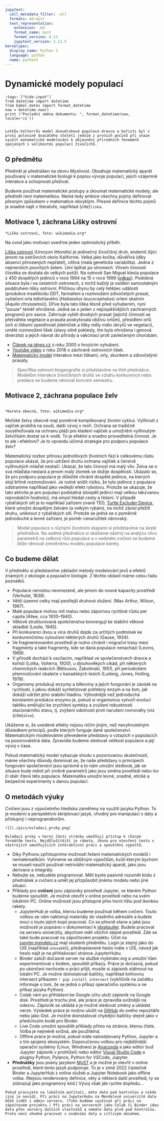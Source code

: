 ```yaml
---
jupytext:
  cell_metadata_filter: -all
  formats: md:myst
  text_representation:
    extension: .md
    format_name: myst
    format_version: 0.13
    jupytext_version: 1.11.5
kernelspec:
  display_name: Python 3
  language: python
  name: python3
---
```


# Dynamické modely populací

```{code-cell} ipython
:tags: ["hide-input"]
from datetime import datetime
from babel.dates import format_datetime
now = datetime.now()
print ("Poslední změna dokumentu: ", format_datetime(now, locale='cs'))
```

```{figure} ./pics/lotka-volterra.jpg

Lotkův-Volterrův model dvoudruhové populace dravce a kořisti byl v první polovině dvacátého století jedním z prvních počinů při snaze využít matematické modelování k objasnění přírodních fenoménů spojených s velikostmi populací živočichů.
```
## O předmětu

Předmět je přednášen na oboru Myslivost. Obsahuje matematický aparát používaný v
matematické biologii k popisu vývoje populací, jejich vzájemné interakce a
schopnosti přežívat.

Budeme používat matematické postupy a zkoumat matematické modely, ale předmět
není matematikou. Nemá tedy ambice všechny pojmy definovat přesným způsobem v
matematice obvyklým. Přesné definice těchto pojmů je snadné najít v literatuře,
například {cite}`liska`.



## Motivace 1, záchrana Lišky ostrovní 

```{figure} ./pics/Urocyon_littoralis_pair.jpg
*Liška ostrovní, foto: wikimedia.org*
``` 
Na úvod jako motivaci uveďme jeden optimistický příběh.

[Liška ostrovní](https://cs.wikipedia.org/wiki/Li%C5%A1ka_ostrovn%C3%AD)
(*Urocyon littoralis*) je jedinečný živočišný druh, endemit žijící jenom na
ostrůvcích okolo Kalifornie. Velká jako kočka, důvěřivá (díky absenci
přirozených nepřátel), citlivá (malá genetická variabilita). Jedna z nejmenších
psovitých šelem. Umí šplhat po stromech. Vlivem činnosti člověka se dostala do
velkých potíží. Na ostrově San Miguel klesla populace z 450 dospělých jedinců v
roce 1994 na 15 v roce 1999
([odkaz](https://www.iucnredlist.org/species/22781/13985603)). Podobná situace
byla i na ostatních ostrovech, z nichž každý je osídlen samostatným poddruhem
lišky ostrovní. Příčinou úhynu by celý řetězec událostí (produkce insekticidu
DDT, farmaření a rozmnožení zdivočelých prasat, vytlačení orla bělohlavého
(*Haliaeetus leucocephalus*) orlem skalním (*Aquila chrysaetos*)). Dříve byla
tato liška těsně před vyhubením, nyní "pouze" téměř ohrožená. Jedná se o jeden z
nejúspěšnějších záchranných programů pro savce. Zahrnuje vybití divokých prasat
(jejichž činností se přetvářela vegetace a prasata poskytovala obživu orlům),
přesídlení orlů (orli si liškami zpestřovali jídelníček a lišky měly málo úkrytů
ve vegetaci), umělé rozmnožení lišek (stavy silně poklesly, tím byla ohrožena i
genová diverzita) a jejich návrat do přírody a vakcinaci proti zavlečeným
chorobám.

* [Článek na idnes.cz](https://www.idnes.cz/cestovani/kolem-sveta/ostrovnim-liskam-kalifornske-rarite-hrozi-vyhynuti.A000706153420igsvet_cha)  z roku 2000 o hrozícím vyhubení.
* [Youtube video](https://youtu.be/2AVRSGkartg) z roku 2018 o záchraně ostrovních lišek.
* [Matematický model](https://www.pnas.org/doi/10.1073/pnas.012422499) interakce mezi liškami, orly, skunkem a zdivočelými prasaty.

> Specifika ostrovní biogeografie si představíme ve třetí přednášce. Modelům
interakce živočišných druhů ve vztahu konkurence nebo predace se budeme věnovat
koncem semestru.

## Motivace 2, záchrana populace želv

```{figure} ./pics/Sea_turtles.jpg 

*Kareta obecná, foto: wikimedia.org*
``` 

Mořské želvy obecně mají poměrně komplikovaný životní cyklus. Vylíhnutí
z vajíček probíhá na souši, další vývoj v moři. Ochrana se tradičně
soustřeďovala na ochranu pláží pro kladení vajíček a umožnění vylíhnutým
želvičkám dostat se k vodě. To je efektní a snadno proveditelná činnost. Je to
ale i efektivní? Je to opravdu účinná strategie pro podporu populace želv? 

Matematický
rozbor přínosu jednotlivých životních fází k celkovému růstu populace ukázal, že
pro udržení druhu ochrana vajíček a čerstvě vylíhnutých mláďat nestačí. Ukázal,
že tato
činnost má malý vliv. Želva se o svá mláďata nestará a jenom malý zlomek se
dožije dospělosti. Ukázalo se, že pro podporu populace je důležité chránit
dospělé jedince, na kterých stojí břímě rozmnožování. Je nutné snížit riziko, že
tyto jedince z populace odstraníme například jako vedlejší efekt rybolovu.
Protože se ukazuje, že tato aktivita je pro populaci podstatná (dospělí jedinci
mají velkou takzvanou *reprodukční hodnotu*), má smysl hledat cesty a řešení. V
případě rybářských sítí je to například zařízení zvané TED, [Turtle Excluder
Device](https://www.worldwildlife.org/magazine/issues/summer-2016/articles/how-a-simple-technology-is-saving-turtles), které umožní dospělým želvám (a velkým rybám), na nichž závisí přežití
druhu, uniknout z rybářských sítí. Protože se jedná se o poměrně jednoduché a
levné zařízení, je poměr cena/užitek obrovský. 

> Model populace s různými životními etapami si představíme na šesté přednášce.
> Na sedmé přednášce si ukážeme nástroj na analýzu vlivu parametrů na celkový
> růst populace a v sedmém cvičení se budeme blíže věnovat zmíněnému modelu populace karety. 

## Co budeme dělat

V předmětu si představíme základní metody modelování jevů a efektů známých z
ekologie a populační biologie. Z těchto oblastí máme celou řadu poznatků. 

* Populace nerostou neomezeně, ale jenom do nosné kapacity prostředí (Verhulst, 1838).
* Větší územní celky mají pestřejší druhové složení. (Mac Arthur, Wilson, 1967).
* Malé populace mohou mít malou nebo zápornou rychlost růstu per capita (Allee, cca 1930–1940).
* Věkově strukturovaná společenstva konvergují ke stabilní věkové skladbě (Leslie, 1945).
* Při konkurenci dvou a více druhů dojde za určitých podmínek ke konkurenčnímu
  vyloučení některých druhů (Gause, 1934).
* Ve fragmentovaném prostředí je nutno chránit i migrační trasy mezi fragmenty a
  také fragmenty, kde se daná populace nenachází (Levins, 1969).
* V přírodě dochází k oscilacím, například ve společenstvech dravce a kořisti
  (Lotka, Volterra, 1920), u dlouhověkých cikád, při některých chemických
  reakcích (Bělousov, Žabotinski, 1951), při periodickém přemnožování obaleče v
  kanadských lesích (Ludwig, Jones, Holling, 1978).
* Organismy produkují enzymy a bílkoviny a jejich fungování je závislé na
  rychlosti, s jakou dokáží syntetizovat potřebný enzym a na tom, jak dokáží
  udržet jeho stabilní hladinu. Výhodnější než jednoduchá konstantní produkce
  enzymu je, pokud si organismus vytvoří evolucí taktiku směřující ke zrychlení
  syntézy a zvýšení robustnosti stacionárního stavu, tj. zvýšení odolnosti proti
  narušení rovnováhy (viz {cite}`alon`). 

Ukážeme si, že uvedené efekty nejsou ničím jiným, než nevyhnutelným důsledkem
principů, podle kterých funguje dané společenství. Matematickým modelováním
převedeme představy o vztazích v populacích na pozorovatelná data. Zpravidla
budeme sledovat velikost populace a její vývoj v čase. 

Pokud matematický model vykazuje shodu s pozorovanou skutečností, máme všechny
důvody domnívat se, že naše představy o principech fungování společenství jsou
správné a to nám umožní sledovat, jak se situace bude měnit při změně parametrů
jako jsou změna prostředí nebo lov či sběr členů této populace. Matematika
umožní levné, snadné, etické a bezpečné experimenty s danou populací. 


## O metodách výuky

Cvičení jsou z výpočetního hlediska zaměřeny na využití jazyka Python. To je
moderní a perspektivní skriptovací jazyk,  vhodný pro manipulaci s daty a
přístupný i neprogramátorům.

```{margin} 
![](./pics/ovladaci_prvky.png)

Ovládací prvky v horní části stránky umožňují přístup k různým formátům textu. Nejdůležitější je raketa, ikona pro otevření textu v nástrojích umožňujících interaktivní práci a spouštění výpočtů.
```

* Díky Pythonu zpřístupníme možnosti řešení matematických modelů i
  nematematikům. Vyhneme se obtížným výpočtům, kvůli kterým bychom se museli
  naučit používat netriviální matematický aparát, jako jsou derivace a
  integrály. 
* Nebojte se, nebudete programovat. Měli byste pasivně rozumět kódu z přednášek
  a cvičení a umět jej přizpůsobit jinému modelu nebo jiné situaci.
* Příklady pro **cvičení** jsou zápisníky prostředí Jupyter, ve kterém Python
  budeme spouštět. Je možné otevřít v online prostředí nebo na svém lokálním PC.
  Online možnosti jsou přístupné přes horní lištu pod ikonkou rakety. 
    * JupyterHub je volba, kterou budeme používat během cvičení. Touto volbou se
      vám naklonují materiály do vlastního adresáře a budete moci s touto jejich
      kopií pracovat. Co se přesně stane a jaké jsou možnosti je popsáno v
      dokumentaci k
      [nbgitpuller](https://tljh.jupyter.org/en/latest/howto/content/nbgitpuller.html).
      Budete pracovat na serveru univerzity, abychom měli všichni stejné
      prostředí. Zde se také bude pracovat na zápočtovém projektu. Účet na
      [jupyter.mendelu.cz](https://jupyter.mendelu.cz) mají studenti předmětu.
      Login je stejný jako do UIS (například `xnovak65`), přednastavené heslo
      máte v UIS, návod jak heslo najít je na přihlašovací stránce JupyterHubu.
    * Binder založí dočasně server  na službě mybinder.org a umožní Vám
      experimentovat s kódem, spouštět příkazy. Práce je dočasná, pokud po
      ukončení nechcete o práci přijít, musíte si zápisník stáhnout na lokální
      PC. Je možné doinstalovat balíčky, například knihovnu intersect příkazem
      `! pip install intersect` (vykřičník na začátku informuje o tom, že se
      jedná o příkaz operačního systému a ne příkaz jazyka Python).
    * Colab vám po přihlášení ke Google účtu uloží zápisník na Google disk.
      Prostředí je trochu jiné, ale práce je zpravidla svižnější na odezvu.
      Zápisník se ukládá a je možné sledovat změny a ukládat verze. Výsledek
      práce je možno uložit na [GitHub](https://cs.wikipedia.org/wiki/GitHub) do
      svého repozitáře nebo jako Gist. Je možné doinstalovat chybějící balíčky
      stejně jako v předchozím bodě pro Binder.
    * Live Code umožní spouštět příklady přímo na stránce, kterou čtete. Volba
      je nejméně svižná, ale použitelná. 
    * Offline práce je možná, pokud máte nainstalovaný Python, Jupyter a s tím
      spojený ekosystém. Doporučenou volbou pro nejběžnější operační systémy
      (Linux, Windows) je
      [Anaconda](https://www.anaconda.com/products/distribution) a jako editor
      buď Jupyter zápisník v prohlížeči nebo editor [Visual Studio
      Code](https://code.visualstudio.com/) a pluginy Python, Pylance, Python
      for VSCode, Jupyter.
* **Přednášky** jsou psány jazykem [MyST](https://myst-parser.readthedocs.io/en/latest/) a je možné je otevřít v online prostředí, které tento jazyk podporuje. To je v zimě 2022 částečně Binder a JupyterHub z online služeb a Jupyter Notebook jako offline volba. (Nejsou renderovány definice, věty a některá další prostředí, ty se zobrazují jako programový kód.) Vývoj však jde rychle dopředu...

```{warning}
Pokud pracujete na lokálním počítači, máte data pod kontrolou a nikdo jiný je nevidí. Při práci na JupyterHubu na Mendelově univerzitě data může vidět i admin serveru. (Toho budeme využívat při práci na zápočtovém projektu.) Při práci na serverech jako Colab či Binder jdou data přes servery dalších vlastníků a nemáte data plně pod kontrolou. Proto není vhodné pracovat s osobními daty a citlivým obsahem. 
```

